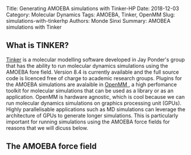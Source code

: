 Title: Generating AMOEBA simulations with Tinker-HP
Date: 2018-12-03 
Category: Molecular Dynamics
Tags: AMOEBA, Tinker, OpenMM
Slug: simulations-with-tinkerhp
Authors: Monde Sinxi
Summary: AMOBEA simulations with Tinker

## What is TINKER?
[Tinker](https://dasher.wustl.edu/tinker/) is a molecular modelling software developed in Jay Ponder's group that has the ability to run molecular dynamics simulations using the AMOEBA fore field.
Version 8.4 is currently available and the full source code is licenced free of charge to academic research groups.
Plugins for the AMOEBA simulations are avalaible in [OpenMM ](http://openmm.org/), a high perfomance toolkit for molecular simulations that can be used as a library or as an application.
OpenMM is hardware agnostic, which is cool because we can run molecular dynamics simulations on graphics processing unit (GPUs). Highly parallelisable applications such as MD simulations can leverage the architecture of GPUs
to generate longer simulations. This is particularly important for running simulations using the AMOEBA force fields for reasons that we will dicuss below.

## The AMOEBA force field

